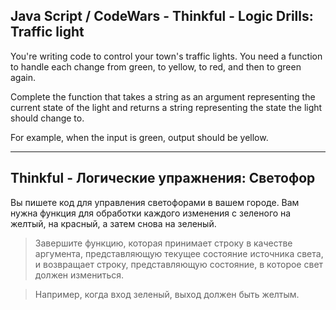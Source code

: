 ## Java Script / CodeWars -  Thinkful - Logic Drills: Traffic light ##

You're writing code to control your town's traffic lights. You need a function to handle each change from green, to yellow, to red, and then to green again.

Complete the function that takes a string as an argument representing the current state of the light and returns a string representing the state the light should change to.

For example, when the input is green, output should be yellow.

<hr>

## Thinkful - Логические упражнения: Светофор

Вы пишете код для управления светофорами в вашем городе. Вам нужна функция для обработки каждого изменения с зеленого на желтый, на красный, а затем снова на зеленый.

> Завершите функцию, которая принимает строку в качестве аргумента, представляющую текущее состояние источника света, и возвращает строку, представляющую состояние, в которое свет должен измениться.

> Например, когда вход зеленый, выход должен быть желтым.
 